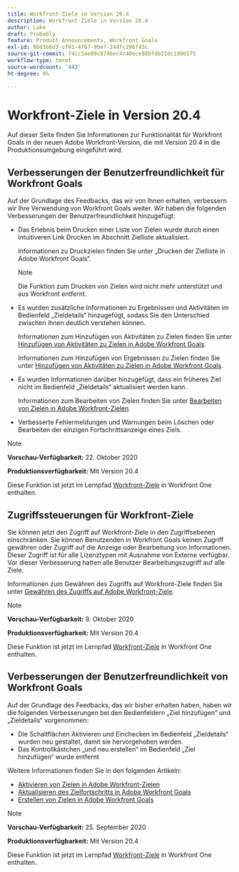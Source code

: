 ```yaml
---
title: Workfront-Ziele in Version 20.4
description: Workfront-Ziele in Version 20.4
author: Luke
draft: Probably
feature: Product Announcements, Workfront Goals
exl-id: 86d3b8d3-cf91-4f67-9be7-244fc296f43c
source-git-commit: f4cc5ae89c8746ec4c40ece88bfdb21dc1996575
workflow-type: tm+mt
source-wordcount: '443'
ht-degree: 0%

---
```


# Workfront-Ziele in Version 20.4

Auf dieser Seite finden Sie Informationen zur Funktionalität für Workfront Goals in der neuen Adobe Workfront-Version, die mit Version 20.4 in die Produktionsumgebung eingeführt wird.

## Verbesserungen der Benutzerfreundlichkeit für Workfront Goals

Auf der Grundlage des Feedbacks, das wir von Ihnen erhalten, verbessern wir Ihre Verwendung von Workfront Goals weiter. Wir haben die folgenden Verbesserungen der Benutzerfreundlichkeit hinzugefügt:

* Das Erlebnis beim Drucken einer Liste von Zielen wurde durch einen intuitiveren Link Drucken im Abschnitt Zielliste aktualisiert.

  Informationen zu Druckzielen finden Sie unter „Drucken der Zielliste in Adobe Workfront Goals“.

  >[!NOTE]
  >
  >  Die Funktion zum Drucken von Zielen wird nicht mehr unterstützt und aus Workfront entfernt.


* Es wurden zusätzliche Informationen zu Ergebnissen und Aktivitäten im Bedienfeld „Zieldetails“ hinzugefügt, sodass Sie den Unterschied zwischen ihnen deutlich verstehen können.

  Informationen zum Hinzufügen von Aktivitäten zu Zielen finden Sie unter [Hinzufügen von Aktivitäten zu Zielen in Adobe Workfront Goals](../../../workfront-goals/results-and-activities/add-activities-to-goals.md).

  Informationen zum Hinzufügen von Ergebnissen zu Zielen finden Sie unter [Hinzufügen von Aktivitäten zu Zielen in Adobe Workfront Goals](../../../workfront-goals/results-and-activities/add-activities-to-goals.md).

* Es wurden Informationen darüber hinzugefügt, dass ein früheres Ziel nicht im Bedienfeld „Zieldetails“ aktualisiert werden kann.

  Informationen zum Bearbeiten von Zielen finden Sie unter [Bearbeiten von Zielen in Adobe Workfront-Zielen](../../../workfront-goals/goal-management/edit-goals.md).

* Verbesserte Fehlermeldungen und Warnungen beim Löschen oder Bearbeiten der einzigen Fortschrittsanzeige eines Ziels.

>[!NOTE]
>
>**Vorschau-Verfügbarkeit:** 22. Oktober 2020
>
>**Produktionsverfügbarkeit:** Mit Version 20.4

Diese Funktion ist jetzt im Lernpfad [Workfront-Ziele](https://one.workfront.com/s/getting-started?tabset-9473f=c292c) in Workfront One enthalten.

## Zugriffssteuerungen für Workfront-Ziele

Sie können jetzt den Zugriff auf Workfront-Ziele in den Zugriffsebenen einschränken. Sie können Benutzenden in Workfront Goals keinen Zugriff gewähren oder Zugriff auf die Anzeige oder Bearbeitung von Informationen. Dieser Zugriff ist für alle Lizenztypen mit Ausnahme von Externe verfügbar. Vor dieser Verbesserung hatten alle Benutzer Bearbeitungszugriff auf alle Ziele.

Informationen zum Gewähren des Zugriffs auf Workfront-Ziele finden Sie unter [Gewähren des Zugriffs auf Adobe Workfront-Ziele](../../../administration-and-setup/add-users/configure-and-grant-access/grant-access-goals.md).

>[!NOTE]
>
>**Vorschau-Verfügbarkeit:** 9. Oktober 2020
>
>**Produktionsverfügbarkeit:** Mit Version 20.4

Diese Funktion ist jetzt im Lernpfad [Workfront-Ziele](https://one.workfront.com/s/getting-started?tabset-9473f=c292c) in Workfront One enthalten.

## Verbesserungen der Benutzerfreundlichkeit von Workfront Goals

Auf der Grundlage des Feedbacks, das wir bisher erhalten haben, haben wir die folgenden Verbesserungen bei den Bedienfeldern „Ziel hinzufügen“ und „Zieldetails“ vorgenommen:

* Die Schaltflächen Aktivieren und Einchecken im Bedienfeld „Zieldetails“ wurden neu gestaltet, damit sie hervorgehoben werden. 
* Das Kontrollkästchen „und neu erstellen“ im Bedienfeld „Ziel hinzufügen“ wurde entfernt

Weitere Informationen finden Sie in den folgenden Artikeln:

* [Aktivieren von Zielen in Adobe Workfront-Zielen](../../../workfront-goals/goal-management/activate-goals.md)
* [Aktualisieren des Zielfortschritts in Adobe Workfront Goals](../../../workfront-goals/goal-review-and-workfront-goals-sections/check-in-goals.md)
* [Erstellen von Zielen in Adobe Workfront Goals](../../../workfront-goals/goal-management/create-goals.md)

>[!NOTE]
>
>**Vorschau-Verfügbarkeit:** 25. September 2020
>
>**Produktionsverfügbarkeit:** Mit Version 20.4

Diese Funktion ist jetzt im Lernpfad [Workfront-Ziele](https://one.workfront.com/s/getting-started?tabset-9473f=c292c) in Workfront One enthalten.
